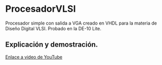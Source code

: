 # ProcesadorVLSI
Procesador simple con salida a VGA creado en VHDL para la materia de Diseño Digital VLSI. Probado en la DE-10 Lite.

## Explicación y demostración.
[Enlace a video de YouTube](https://www.youtube.com/watch?v=c401qZK7Yu4 "Proyecto VLSI")
